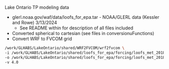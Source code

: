 Lake Ontario TP modeling data
- glerl.noaa.gov/waf/data/loofs_for_epa.tar - NOAA/GLERL data (Kessler and Rowe) 3/13/2024
	- See README within for description of all files included
- Converted spherical to cartesian (see files in conversionuFunctions)
- Convert WRF to FVCOM grid
```bash
/work/GLHABS/LakeOntario/shared/WRF2FVCOM/wrf2fvcom \
-i /work/GLHABS/LakeOntario/shared/loofs_for_epa/forcing/loofs_met_2018_06.nc \
-o /work/GLHABS/LakeOntario/shared/loofs_for_epa/forcing/loofs_met_2018_06_FVCOM.nc \
-v 4.0
```
